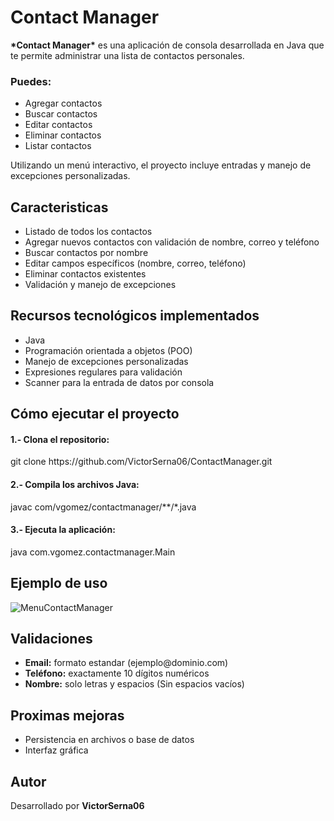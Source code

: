 <h1>Contact Manager</h1>
<p><strong>*Contact Manager*</strong> es una aplicación de consola desarrollada en Java que te permite administrar una lista de contactos personales.</p>
<h3>Puedes:</h3>
<ul>
  <li>Agregar contactos</li>
  <li>Buscar contactos</li>
  <li>Editar contactos</li>
  <li>Eliminar contactos</li>
  <li>Listar contactos</li>
</ul>
<p>Utilizando un menú interactivo, el proyecto incluye entradas y manejo de excepciones personalizadas.</p>
<h2>Caracteristicas</h2>
<ul>
  <li>Listado de todos los contactos</li>
  <li>Agregar nuevos contactos con validación de nombre, correo y teléfono</li>
  <li>Buscar contactos por nombre</li>
  <li>Editar campos específicos (nombre, correo, teléfono)</li>
  <li>Eliminar contactos existentes</li>
  <li>Validación y manejo de excepciones</li>
</ul>
<h2>Recursos tecnológicos implementados</h2>
<ul>
  <li>Java</li>
  <li>Programación orientada a objetos (POO)</li>
  <li>Manejo de excepciones personalizadas</li>
  <li>Expresiones regulares para validación</li>
  <li>Scanner para la entrada de datos por consola</li>
</ul>
<h2>Cómo ejecutar el proyecto</h2>
<h4>1.- Clona el repositorio:</h4>
<p>git clone https://github.com/VictorSerna06/ContactManager.git</p>
<h4>2.- Compila los archivos Java:</h4>
<p>javac com/vgomez/contactmanager/**/*.java</p>
<h4>3.- Ejecuta la aplicación:</h4>
<p>java com.vgomez.contactmanager.Main</p>
<h2>Ejemplo de uso</h2>

![MenuContactManager](https://github.com/user-attachments/assets/6e9ddda2-4e3a-4122-a040-8812232a5e69)
<h2>Validaciones</h2>
<ul>
  <li><strong>Email:</strong> formato estandar (ejemplo@dominio.com)</li>
  <li><strong>Teléfono:</strong> exactamente 10 dígitos numéricos</li>
  <li><strong>Nombre:</strong> solo letras y espacios (Sin espacios vacíos)</li>
</ul>
<h2>Proximas mejoras</h2>
<ul>
  <li>Persistencia en archivos o base de datos</li>
  <li>Interfaz gráfica</li>
</ul>
<h2>Autor</h2>
<p>Desarrollado por <strong>VictorSerna06</strong></p>
